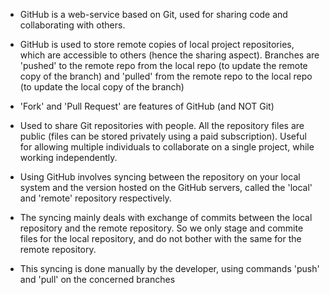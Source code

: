 - GitHub is a web-service based on Git, used for sharing code and collaborating with others.

- GitHub is used to store remote copies of local project repositories, which are accessible to others (hence the sharing aspect). Branches are 'pushed' to the remote repo from the local repo (to update the remote copy of the branch) and 'pulled' from the remote repo to the local repo (to update the local copy of the branch)

- 'Fork' and 'Pull Request' are features of GitHub (and NOT Git)

- Used to share Git repositories with people. All the repository files are public (files can be stored privately using a paid subscription). Useful for allowing multiple individuals to collaborate on a single project, while working independently.

- Using GitHub involves syncing between the repository on your local system and the version hosted on the GitHub servers, called the 'local' and 'remote' repository respectively.

- The syncing mainly deals with exchange of commits between the local repository and the remote repository. So we only stage and commite files for the local repository, and do not bother with the same for the remote repository.

- This syncing is done manually by the developer, using commands 'push' and 'pull' on the concerned branches